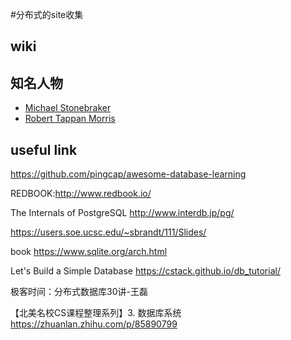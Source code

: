 #分布式的site收集

## wiki


## 知名人物
* [Michael Stonebraker](https://en.wikipedia.org/wiki/Michael_Stonebraker)
* [Robert Tappan Morris](https://en.wikipedia.org/wiki/Robert_Tappan_Morris)


## useful link

https://github.com/pingcap/awesome-database-learning

REDBOOK:http://www.redbook.io/


The Internals of PostgreSQL
http://www.interdb.jp/pg/


https://users.soe.ucsc.edu/~sbrandt/111/Slides/

book <SQLite Database System Design and Implementation>
https://www.sqlite.org/arch.html

Let's Build a Simple Database
https://cstack.github.io/db_tutorial/ 

极客时间：分布式数据库30讲-王磊

【北美名校CS课程整理系列】3. 数据库系统
https://zhuanlan.zhihu.com/p/85890799